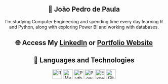 <h2 align="center">👾 João Pedro de Paula</h2>

<p align="center">I’m studying Computer Engineering and spending time every day learning R and Python, along with exploring Power BI and working with databases.</p>

<h2 align="center">🌐 Access My <a href="https://www.linkedin.com/in/jo%C3%A3o-pedro-de-paula/" target="_blank">LinkedIn</a> or <a href="https://joao-pedro-dp.github.io/Site-Portfolio/" target="_blank">Portfolio Website</a></h2>

<h2 align="center">🤖 Languages and Technologies</h2>

<p align="center">
    <img alt="R" title="R" width="30px" src="https://cdn.jsdelivr.net/gh/devicons/devicon/icons/r/r-original.svg" />
    <img alt="MySQL" title="MySQL" width="30px" src="https://cdn.jsdelivr.net/gh/devicons/devicon/icons/mysql/mysql-original.svg" />
    <img alt="Python" title="Python" width="30px" src="https://cdn.jsdelivr.net/gh/devicons/devicon/icons/python/python-original.svg" />
    <img alt="Power BI" title="Power BI" width="30px" src="https://img.icons8.com/color/48/000000/power-bi.png" />
    <img alt="Excel" title="Excel" width="30px" src="https://img.icons8.com/color/48/000000/ms-excel.png" />
    <img alt="Git" title="Git" width="30px" src="https://cdn.jsdelivr.net/gh/devicons/devicon/icons/git/git-original.svg" />
</p>
